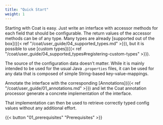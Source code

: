 ```yaml
---
title: "Quick Start"
weight: 1
---
```


Starting with Coat is easy. 
Just write an interface with accessor methods for each field that should be
configurable. The return values of the accessor methods can be of any type.
Many types are already 
[supported out of the box]({{< ref "/coat/user_guide/04_supported_types.md" >}}),
but it is possible to use [custom types]({{< ref "/coat/user_guide/04_supported_types#registering-custom-types" >}}).

The source of the configuration data doesn’t matter. While it is
mainly intended to be used for the usual Java `.properties` files, it can
be used for any data that is composed of simple String-based
key-value-mappings.

Annotate the interface with the corresponding [Annotations]({{< ref
"/coat/user_guide/01_annotations.md" >}}) and let the Coat annotation processor
generate a concrete implementation of the interface.

That implementation can then be used to retrieve correctly typed config
values without any additional effort.

{{< button "01_prerequisites" "Prerequisites" >}}
